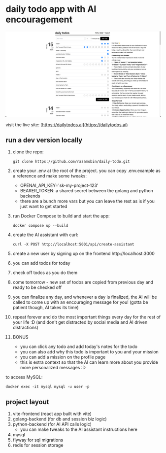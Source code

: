 # daily todo app with AI encouragement

![App Screenshot](assets/images/screen3.png)

visit the live site: [https://dailytodos.ai](https://dailytodos.ai)

## run a dev version locally

1. clone the repo:

    ```
    git clone https://github.com/razamobin/daily-todo.git
    ```

2. create your .env at the root of the project. you can copy .env.example as a reference and make some tweaks:

    - OPENAI_API_KEY='sk-my-project-123'
    - BEARER_TOKEN: a shared secret between the golang and python backends
    - there are a bunch more vars but you can leave the rest as is if you just want to get started

3. run Docker Compose to build and start the app:

    ```
    docker compose up --build
    ```

4. create the AI assistant with curl:

    ```
    curl -X POST http://localhost:5001/api/create-assistant
    ```

5. create a new user by signing up on the frontend http://localhost:3000
6. you can add todos for today
7. check off todos as you do them
8. come tomorrow - new set of todos are copied from previous day and ready to be checked off
9. you can finalize any day, and whenever a day is finalized, the AI will be called to come up with an encouraging message for you! (gotta be patient though, AI takes its time)
10. repeat forever and do the most important things every day for the rest of your life :D (and don't get distracted by social media and AI driven distractions)
11. BONUS
    - you can click any todo and add today's notes for the todo
    - you can also add why this todo is important to you and your mission
    - you can add a mission on the profile page
    - this is extra context so that the AI can learn more about you provide more personalized messages :D

to access MySQL:

```
docker exec -it mysql mysql -u user -p
```

## project layout

1. vite-frontend (react app built with vite)
2. golang-backend (for db and session biz logic)
3. python-backend (for AI API calls logic)
    - you can make tweaks to the AI assistant instructions here
4. mysql
5. flyway for sql migrations
6. redis for session storage
